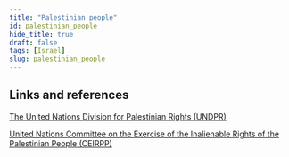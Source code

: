 ```yaml
---
title: "Palestinian people"
id: palestinian_people
hide_title: true
draft: false
tags: [Israel]
slug: palestinian_people
---
```


## Links and references 

[The United Nations Division for Palestinian Rights (UNDPR)](https://en.wikipedia.org/wiki/United_Nations_Division_for_Palestinian_Rights)

[United Nations Committee on the Exercise of the Inalienable Rights of the Palestinian People (CEIRPP)](https://en.wikipedia.org/wiki/Committee_on_the_Exercise_of_the_Inalienable_Rights_of_the_Palestinian_People) 

